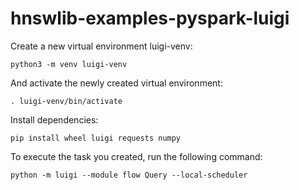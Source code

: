 hnswlib-examples-pyspark-luigi
==============================

Create a new virtual environment luigi-venv:

    python3 -m venv luigi-venv

And activate the newly created virtual environment:

    . luigi-venv/bin/activate

Install dependencies:

    pip install wheel luigi requests numpy

To execute the task you created, run the following command:

    python -m luigi --module flow Query --local-scheduler

